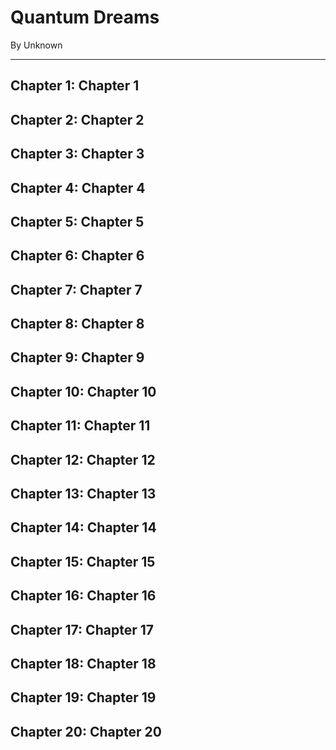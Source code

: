 # Quantum Dreams

By Unknown

---


## Chapter 1: Chapter 1




## Chapter 2: Chapter 2




## Chapter 3: Chapter 3




## Chapter 4: Chapter 4




## Chapter 5: Chapter 5




## Chapter 6: Chapter 6




## Chapter 7: Chapter 7




## Chapter 8: Chapter 8




## Chapter 9: Chapter 9




## Chapter 10: Chapter 10




## Chapter 11: Chapter 11




## Chapter 12: Chapter 12




## Chapter 13: Chapter 13




## Chapter 14: Chapter 14




## Chapter 15: Chapter 15




## Chapter 16: Chapter 16




## Chapter 17: Chapter 17




## Chapter 18: Chapter 18




## Chapter 19: Chapter 19




## Chapter 20: Chapter 20


